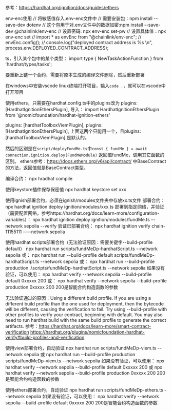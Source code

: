 参考：https://hardhat.org/ignition/docs/guides/ethers

env-enc使用
// 将敏感值存入.env-enc文件中
// 需要安装包：npm install --save-dev dotenv
// 这个包用于对.env文件中的数据加密:npm install --save-dev @chainlink/env-enc
// 设置密码: npx env-enc set-pw
// 设置具体值：npx env-enc set
// import * as envEnc from "@chainlink/env-enc";
// envEnc.config();
// console.log("deployed contract address is %s \n", process.env.DEPLOYED_CONTRACT_ADDRESS);

ts，引入某个包中的某个类型：
import type { NewTaskActionFunction } from 'hardhat/types/tasks';


要重新上链一个合约，需要将原本生成的编译文件删除，然后重新部署

在windows中安装vscode
linux终端打开项目，输入```code .```，就可以在vscode中打开项目

 使用ethers，只需要在hardhat.config.ts中的plugins改为
 plugins: [HardhatIgnitionEthersPlugin],
 导入： import HardhatIgnitionEthersPlugin from '@nomicfoundation/hardhat-ignition-ethers'

plugins: [hardhatToolboxViemPlugin],
plugins: [HardhatIgnitionEthersPlugin],
上面这两个只能用一个，且plugins: [hardhatToolboxViemPlugin],是默认的。

然后的区别是在```script/deployFundMe.ts```中```const { fundMe } = await connection.ignition.deploy(FundMeModule)```
返回值fundMe，调用其它函数的区别。
ethers参考：https://docs.ethers.org/v6/api/contract/   中BaseContract的方法，返回值就是BaseContract类型。

编译合约：
npx hradhat compile

使用keystore插件保存保密值
npx hardhat keystore set xxx
 
使用ignish部署合约，必须在ignish/modules文件夹中存放xx.ts文件
部署合约：
npx hardhat ignition deploy ignition/modules/xxx.ts
部署到指定网络，并验证（需要配置网络，参考https://hardhat.org/docs/learn-more/configuration-variables）：
 npx hardhat ignition deploy ignition/modules/fundMe.ts --network sepolia --verify
 验证已部署合约：
 npx hardhat ignition verify chain-11155111 ----network sepolia

使用hardhat scripts部署合约（无法验证原因：需要关键字--build-profile default）
npx hardhat run scripts/fundMeDp-hardhatScript.ts --network sepolia
或：
npx hardhat run --build-profile default scripts/fundMeDp-hardhatScript.ts --network sepolia 
或：
npx hardhat run --build-profile production .\scripts\fundMeDp-hardhatScript.ts --network sepolia
如果没有验证，可以使用：
npx hardhat verify --network sepolia --build-profile default 0xxxxx  200
或：
npx hardhat verify --network sepolia --build-profile production 0xxxxx  200
200是智能合约构造函数的参数

无法验证通过的原因：Using a different build profile. If you are using a different build profile than the one used for deployment, then the bytecode will be different, causing the verification to fail. Try using --build-profile with other profiles to verify your contract, beginning with default. You may also need to run hardhat build with the same build profile to generate the correct artifacts.
参考：https://hardhat.org/docs/learn-more/smart-contract-verification
https://hardhat.org/plugins/nomicfoundation-hardhat-verify#build-profiles-and-verification

使用view部署合约，自动验证
npx hardhat run scripts/fundMeDp-viem.ts --network sepolia
或
npx hardhat run --build-profile production scripts/fundMeDp-viem.ts --network sepolia
如果没有验证，可以使用：
npx hardhat verify --network sepolia --build-profile default 0xxxxx  200
或
npx hardhat verify --network sepolia --build-profile production 0xxxxx  200
200是智能合约构造函数的参数

使用ethers部署合约，自动验证
npx hardhat run scripts/fundMeDp-ethers.ts --network sepolia
如果没有验证，可以使用：
npx hardhat verify --network sepolia --build-profile default 0xxxxx  200
200是智能合约构造函数的参数